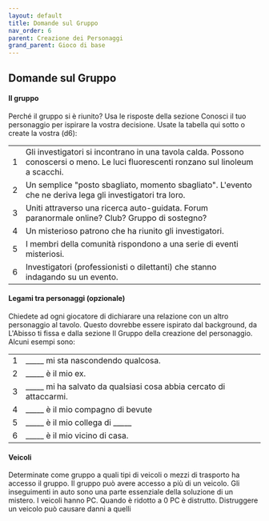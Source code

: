 ```yaml
---
layout: default
title: Domande sul Gruppo
nav_order: 6
parent: Creazione dei Personaggi
grand_parent: Gioco di base
---
```

## Domande sul Gruppo

#### Il gruppo
Perché il gruppo si è riunito? Usa le risposte della sezione Conosci il tuo personaggio per ispirare la vostra decisione. Usate la tabella qui sotto o create la vostra (d6):

|   |                                                                                                                                      |
|---|--------------------------------------------------------------------------------------------------------------------------------------|
| 1 | Gli investigatori si incontrano in una tavola calda. Possono conoscersi o meno. Le luci fluorescenti ronzano sul linoleum a scacchi. |
| 2 | Un semplice "posto sbagliato, momento sbagliato". L'evento che ne deriva lega gli investigatori tra loro.                            |
| 3 | Uniti attraverso una ricerca auto-guidata. Forum paranormale online? Club? Gruppo di sostegno?                                       |
| 4 | Un misterioso patrono che ha riunito gli investigatori.                                                                              |
| 5 | I membri della comunità rispondono a una serie di eventi misteriosi.                                                                 |
| 6 | Investigatori (professionisti o dilettanti) che stanno indagando su un evento.                                                       |

#### Legami tra personaggi (opzionale)
Chiedete ad ogni giocatore di dichiarare una relazione con un altro personaggio al tavolo. Questo dovrebbe essere ispirato dal background, da L'Abisso ti fissa e dalla sezione Il Gruppo della creazione del personaggio. Alcuni esempi sono:

|   |                                                                    |
|---|--------------------------------------------------------------------|
| 1 | _____ mi sta nascondendo qualcosa.                                 |
| 2 | _____ è il mio ex.                                                 |
| 3 | _____ mi ha salvato da qualsiasi cosa abbia cercato di attaccarmi. |
| 4 | _____ è il mio compagno di bevute                                  |
| 5 | _____ è il mio collega di _____                                    |
| 6 | _____ è il mio vicino di casa.                                     |

#### Veicoli
Determinate come gruppo a quali tipi di veicoli o mezzi di trasporto ha accesso il gruppo. Il gruppo può avere accesso a più di un veicolo. Gli inseguimenti in auto sono una parte essenziale della soluzione di un mistero. I veicoli hanno PC. Quando è ridotto a 0 PC è distrutto. Distruggere un veicolo può causare danni a quelli 